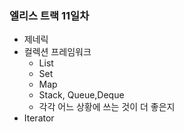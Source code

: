 ### 엘리스 트랙 11일차

- 제네릭
- 컬렉션 프레임워크
  - List
  - Set
  - Map
  - Stack, Queue,Deque
  - 각각 어느 상황에 쓰는 것이 더 좋은지
- Iterator